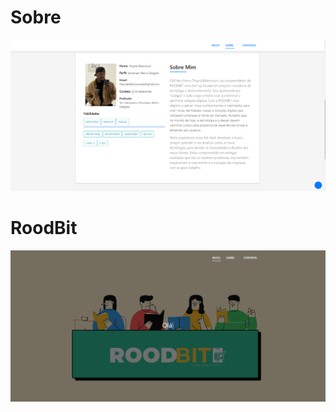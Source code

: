 # Sobre

![Sansil.vs](./Thayna/landing-page.png)

# RoodBit

![Sansil.vs](./Thayna/profile-page.png)

